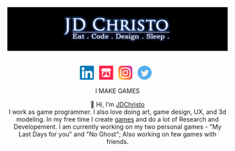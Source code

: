 <a href="https://jdchristo.github.io/portfolio/">
<img align="centre" src="https://github.com/JDChristo/JDChristo/blob/main/img/2.jpg?raw=tru">
</a>
<br><br>
<p align="center">
<a href = "https://www.linkedin.com/in/jerrin-thomas-7b1b80152/">
<img width="32" height="32" src="https://github.com/JDChristo/JDChristo/blob/main/img/linkedin.png"></a>&nbsp;&nbsp;
<a href = "https://jd-christo.itch.io/">
<img width="32" height="32" src="https://github.com/JDChristo/JDChristo/blob/main/img/itch.png"></a>&nbsp;&nbsp;
<a href = "https://www.instagram.com/jd_christo/">
<img width="32" height="32" src="https://github.com/JDChristo/JDChristo/blob/main/img/instagram.png"></a>&nbsp;&nbsp;
<a href = "https://twitter.com/jd1678">
<img width="32" height="32" src="https://github.com/JDChristo/JDChristo/blob/main/img/twitter.png"></a>&nbsp;&nbsp;
</p>
<p align="center">
I MAKE GAMES
</p>
<p align="center">
  👋 Hi, I’m <a href="https://jdchristo.github.io/portfolio/">JDChristo</a> <br>
I work as game programmer. I also love doing art, game design, UX, and 3d modeling.
In my free time I create <a href="https://jdchristo.github.io/portfolio/work.html">games</a> and do a lot of Research and Developement. I am currently working on my two personal games - "My Last Days for you" and "No Ghost"; Also working on few games with friends.
</p>
